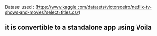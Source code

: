 Dataset used : (https://www.kaggle.com/datasets/victorsoeiro/netflix-tv-shows-and-movies?select=titles.csv)

## it is convertible to a standalone app using Voila ##
